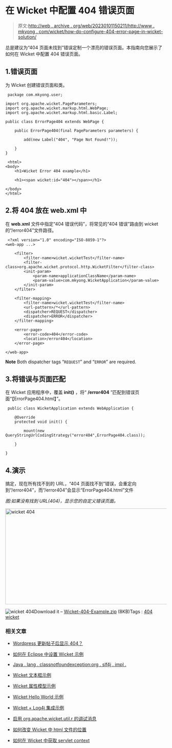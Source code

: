 # 在 Wicket 中配置 404 错误页面

> 原文:[http://web . archive . org/web/20230101150211/http://www . mkyong . com/wicket/how-do-configure-404-error-page-in-wicket-solution/](http://web.archive.org/web/20230101150211/http://www.mkyong.com/wicket/how-do-configure-404-error-page-in-wicket-solution/)

总是建议为“404 页面未找到”错误定制一个漂亮的错误页面。本指南向您展示了如何在 Wicket 中配置 404 错误页面。

## 1.错误页面

为 Wicket 创建错误页面和类。

```
 package com.mkyong.user;

import org.apache.wicket.PageParameters;
import org.apache.wicket.markup.html.WebPage;
import org.apache.wicket.markup.html.basic.Label;

public class ErrorPage404 extends WebPage {

	public ErrorPage404(final PageParameters parameters) {

		add(new Label("404", "Page Not Found!"));

	}
} 
```

```
 <html>
<body>
	<h1>Wicket Error 404 example</h1>

	<h1><span wicket:id="404"></span></h1> 

</body>
</html> 
```

## 2.将 404 放在 web.xml 中

在 **web.xml** 文件中指定“404 错误代码”，将常见的“404 错误”路由到 wicket 的“/error404”文件路径。

```
 <?xml version="1.0" encoding="ISO-8859-1"?>
<web-app ...>

	<filter>
		<filter-name>wicket.wicketTest</filter-name>
		<filter-class>org.apache.wicket.protocol.http.WicketFilter</filter-class>
		<init-param>
			<param-name>applicationClassName</param-name>
			<param-value>com.mkyong.WicketApplication</param-value>
		</init-param>
	</filter>

	<filter-mapping>
		<filter-name>wicket.wicketTest</filter-name>
		<url-pattern>/*</url-pattern>
		<dispatcher>REQUEST</dispatcher>
		<dispatcher>ERROR</dispatcher>
	</filter-mapping>

	<error-page>
		<error-code>404</error-code>
		<location>/error404</location>
	</error-page>

</web-app> 
```

**Note**
Both dispatcher tags “`REQUEST`” and “`ERROR`” are required.

## 3.将错误与页面匹配

在 Wicket 应用程序中，覆盖 **init()** ，将“ **/error404** ”匹配到错误页面“【ErrorPage404.html】”。

```
 public class WicketApplication extends WebApplication {

	@Override
	protected void init() {

		mount(new QueryStringUrlCodingStrategy("error404",ErrorPage404.class));

	}

} 
```

## 4.演示

搞定，现在所有找不到的 URL，“404 页面找不到”错误，会重定向到“/error404”，而“/error404”会显示“ErrorPage404.html”文件

*图:如果没有找到 URL(404)，显示您的自定义错误页面。*

<noscript><img src="../Images/27a9459b437f8b783d6156d4ed96c47c.png" alt="wicket 404" title="wicket-404-example" width="571" height="299" data-original-src="http://web.archive.org/web/20201109040639im_/http://www.mkyong.com/wp-content/uploads/2009/05/wicket-404-example.png"/></noscript>

![wicket 404](../Images/d44310f586a88eae816f0faae2a9144b.png "wicket-404-example")Download it – [Wicket-404-Example.zip](http://web.archive.org/web/20201109040639/http://www.mkyong.com/wp-content/uploads/2009/05/Wicket-404-Example.zip) (8KB)Tags : [404](http://web.archive.org/web/20201109040639/https://mkyong.com/tag/404/) [wicket](http://web.archive.org/web/20201109040639/https://mkyong.com/tag/wicket/)<input type="hidden" id="mkyong-current-postId" value="1429">

### 相关文章

*   [Wordpress 更新帖子后显示 404？](/web/20201109040639/https://mkyong.com/blog/wordpress-display-404-after-updated-post/)
*   [如何在 Eclipse 中设置 Wicket 示例](/web/20201109040639/https://mkyong.com/wicket/how-do-setup-wicket-examples-in-eclipse/)
*   [Java . lang . classnotfoundexception:org . slf4j . impl .](/web/20201109040639/https://mkyong.com/wicket/java-lang-classnotfoundexception-org-slf4j-impl-staticloggerbinder/)
*   [Wicket 文本框示例](/web/20201109040639/https://mkyong.com/wicket/wicket-textbox-example/)
*   [Wicket 属性模型示例](/web/20201109040639/https://mkyong.com/wicket/wicket-propertymodel-example/)

*   [Wicket Hello World 示例](/web/20201109040639/https://mkyong.com/wicket/wicket-hello-world-example-with-maven-tutorial/)
*   [Wicket + Log4j 集成示例](/web/20201109040639/https://mkyong.com/wicket/wicket-log4j-integration-example/)
*   [启用 org.apache.wicket.util.r 的调试消息](/web/20201109040639/https://mkyong.com/wicket/enable-debug-messages-for-org-apache-wicket-util-resource/)
*   [如何改变 Wicket 中 html 文件的位置](/web/20201109040639/https://mkyong.com/wicket/how-do-change-the-html-file-location-wicket/)
*   [如何在 Wicket 中获取 servlet context](/web/20201109040639/https://mkyong.com/wicket/how-do-get-servletcontext-in-wicket/)
